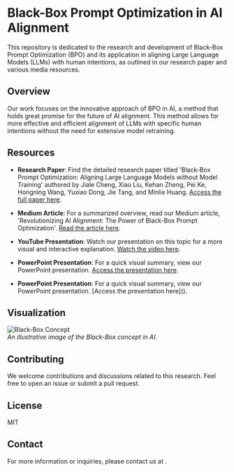 # Black-Box Prompt Optimization in AI Alignment

This repository is dedicated to the research and development of Black-Box Prompt Optimization (BPO) and its application in aligning Large Language Models (LLMs) with human intentions, as outlined in our research paper and various media resources.

## Overview

Our work focuses on the innovative approach of BPO in AI, a method that holds great promise for the future of AI alignment. This method allows for more effective and efficient alignment of LLMs with specific human intentions without the need for extensive model retraining.

## Resources

- **Research Paper**: Find the detailed research paper titled 'Black-Box Prompt Optimization: Aligning Large Language Models without Model Training' authored by Jiale Cheng, Xiao Liu, Kehan Zheng, Pei Ke, Hongning Wang, Yuxiao Dong, Jie Tang, and Minlie Huang. [Access the full paper here](https://arxiv.org/pdf/2311.04155.pdf).

- **Medium Article**: For a summarized overview, read our Medium article, 'Revolutionizing AI Alignment: The Power of Black-Box Prompt Optimization'. [Read the article here](https://medium.com/@joash.muganda/revolutionizing-ai-alignment-the-power-of-black-box-prompt-optimization-e558fe23b3f9).

- **YouTube Presentation**: Watch our presentation on this topic for a more visual and interactive explanation. [Watch the video here](<insert YouTube link>).

- **PowerPoint Presentation**: For a quick visual summary, view our PowerPoint presentation. [Access the presentation here]((https://github.com/joash-muganda/SJSU-FA23-CMPE-255-Data-Mining/blob/main/Short_story_Presentation/Black-Box%20Prompt%20Optimization_PPT.pptx)).

- **PowerPoint Presentation**: For a quick visual summary, view our PowerPoint presentation. [Access the presentation here]([<insert PowerPoint link>](https://github.com/joash-muganda/SJSU-FA23-CMPE-255-Data-Mining/blob/main/Short_story_Presentation/Black-Box%20Prompt%20Optimization_PPT.pptx)).

## Visualization

![Black-Box Concept](https://github.com/joash-muganda/SJSU-FA23-CMPE-255-Data-Mining/blob/main/Short_story_Presentation/black_box_image.png)  
*An illustrative image of the Black-Box concept in AI.*

## Contributing

We welcome contributions and discussions related to this research. Feel free to open an issue or submit a pull request.

## License

 MIT

## Contact

For more information or inquiries, please contact us at <insert contact information>.
